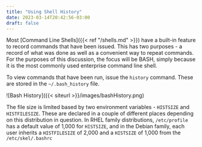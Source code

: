 ```yaml
---
title: "Using Shell History"
date: 2023-03-14T20:42:56-03:00
draft: false 
---
```


Most [Command Line Shells]({{< ref "/shells.md" >}}) have a built-in feature to record commands that have been issued.  This has two purposes - a record of what was done as well as a convenient way to repeat commands.  For the purposes of this discussion, the focus will be BASH, simply because it is the most commonly used enterprise command line shell.

To view commands that have been run, issue the `history` command.  These are stored in the `~/.bash_history` file.  

![Bash History]({{< siteurl >}}/images/bashHistory.png)

The file size is limited based by two environment variables - `HISTSIZE` and `HISTFILESIZE`.  These are declared in a couple of different places depending on this distribution in question.  In RHEL family distributions, `/etc/profile` has a default value of 1,000 for `HISTSIZE`, and in the Debian family, each user inherits a `HISTFILESIZE` of 2,000 and a `HISTSIZE` of 1,000 from the `/etc/skel/.bashrc`
